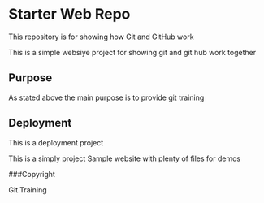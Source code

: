 # Starter Web Repo

This repository is for showing how Git and GitHub work

This is a simple websiye project for showing git and git hub work together

## Purpose

As stated above the main purpose is to provide git training

## Deployment

This is a deployment project

This is a simply project
Sample website with plenty of files for demos

###Copyright

Git.Training
